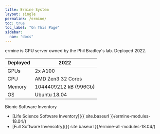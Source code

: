 ```yaml
---
title: Ermine System 
layout: single
permalink: /ermine/
toc: true
toc_label: "On This Page"
sidebar:
  nav: "docs"
---
```


ermine is GPU server owned by the Phil Bradley's lab. Deployed 2022.

  | Deployed    | 2022  |
  |-------------|-------|
  | GPUs        | 2x A100 |
  | CPU           | AMD Zen3 32 Cores |
  | Memory        | 1044409212 kB (996Gb)|  
  | OS            | Ubuntu 18.04 |

Bionic Software Inventory
 - [Life Science Software Inventory]({{ site.baseurl }}/ermine-modules-18.04/)
 - [Full Software Invensotry]({{ site.baseurl }}/ermine-all-modules-18.04/)




